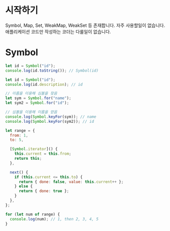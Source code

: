 # 시작하기

Symbol, Map, Set, WeakMap, WeakSet 등 존재합니다. 자주 사용할일이 없습니다. 애플리케이션 코드만 작성하는 코더는 다룰일이 없습니다.

# Symbol

```js
let id = Symbol("id");
console.log(id.toString()); // Symbol(id)
```

```js
let id = Symbol("id");
console.log(id.description); // id
```

```js
// 이름을 이용해 심볼을 찾음
let sym = Symbol.for("name");
let sym2 = Symbol.for("id");

// 심볼을 이용해 이름을 얻음
console.log(Symbol.keyFor(sym)); // name
console.log(Symbol.keyFor(sym2)); // id
```

```js
let range = {
  from: 1,
  to: 5,

  [Symbol.iterator]() {
    this.current = this.from;
    return this;
  },

  next() {
    if (this.current <= this.to) {
      return { done: false, value: this.current++ };
    } else {
      return { done: true };
    }
  },
};

for (let num of range) {
  console.log(num); // 1, then 2, 3, 4, 5
}
```
